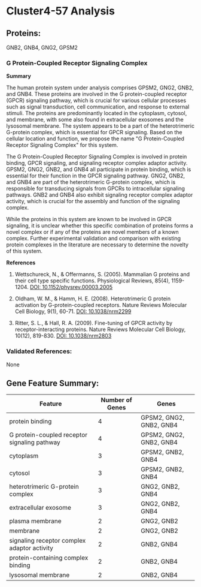 # Cluster4-57 Analysis

## Proteins: 

GNB2, GNB4, GNG2, GPSM2

### G Protein-Coupled Receptor Signaling Complex

**Summary**

The human protein system under analysis comprises GPSM2, GNG2, GNB2, and GNB4. These proteins are involved in the G protein-coupled receptor (GPCR) signaling pathway, which is crucial for various cellular processes such as signal transduction, cell communication, and response to external stimuli. The proteins are predominantly located in the cytoplasm, cytosol, and membrane, with some also found in extracellular exosomes and the lysosomal membrane. The system appears to be a part of the heterotrimeric G-protein complex, which is essential for GPCR signaling. Based on the cellular location and function, we propose the name "G Protein-Coupled Receptor Signaling Complex" for this system.

The G Protein-Coupled Receptor Signaling Complex is involved in protein binding, GPCR signaling, and signaling receptor complex adaptor activity. GPSM2, GNG2, GNB2, and GNB4 all participate in protein binding, which is essential for their function in the GPCR signaling pathway. GNG2, GNB2, and GNB4 are part of the heterotrimeric G-protein complex, which is responsible for transducing signals from GPCRs to intracellular signaling pathways. GNB2 and GNB4 also exhibit signaling receptor complex adaptor activity, which is crucial for the assembly and function of the signaling complex.

While the proteins in this system are known to be involved in GPCR signaling, it is unclear whether this specific combination of proteins forms a novel complex or if any of the proteins are novel members of a known complex. Further experimental validation and comparison with existing protein complexes in the literature are necessary to determine the novelty of this system.

**References**

1. Wettschureck, N., & Offermanns, S. (2005). Mammalian G proteins and their cell type specific functions. Physiological Reviews, 85(4), 1159-1204. [DOI: 10.1152/physrev.00003.2005](https://doi.org/10.1152/physrev.00003.2005)

2. Oldham, W. M., & Hamm, H. E. (2008). Heterotrimeric G protein activation by G-protein-coupled receptors. Nature Reviews Molecular Cell Biology, 9(1), 60-71. [DOI: 10.1038/nrm2299](https://doi.org/10.1038/nrm2299)

3. Ritter, S. L., & Hall, R. A. (2009). Fine-tuning of GPCR activity by receptor-interacting proteins. Nature Reviews Molecular Cell Biology, 10(12), 819-830. [DOI: 10.1038/nrm2803](https://doi.org/10.1038/nrm2803)

### Validated References: 

None





## Gene Feature Summary: 

| Feature | Number of Genes | Genes |
| --- | --- | --- |
| protein binding | 4 | GPSM2, GNG2, GNB2, GNB4 |
| G protein-coupled receptor signaling pathway | 4 | GPSM2, GNG2, GNB2, GNB4 |
| cytoplasm | 3 | GPSM2, GNB2, GNB4 |
| cytosol | 3 | GPSM2, GNB2, GNB4 |
| heterotrimeric G-protein complex | 3 | GNG2, GNB2, GNB4 |
| extracellular exosome | 3 | GNG2, GNB2, GNB4 |
| plasma membrane | 2 | GNG2, GNB2 |
| membrane | 2 | GNG2, GNB2 |
| signaling receptor complex adaptor activity | 2 | GNB2, GNB4 |
| protein-containing complex binding | 2 | GNB2, GNB4 |
| lysosomal membrane | 2 | GNB2, GNB4 |

